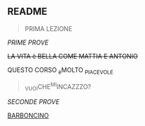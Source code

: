 ## README
> PRIMA LEZIONE

_PRIME PROVE_

~~LA VITA è BELLA COME MATTIA E ANTONIO~~

QUESTO CORSO <SUB>è</SUB>MOLTO <SUB>PIACEVOLE</SUB>

 > <SUB>VUOI</SUB>CHE<SUP>MI</SUP>INCAZZZO?

_SECONDE PROVE_ 

[BARBONCINO](https://www.bing.com/images/search?view=detailV2&ccid=19PpSMii&id=675D5E911EF5B5548B904BAB8E675BCBD93E270F&thid=OIP.19PpSMiiTbc5ethaDrEewgHaEK&mediaurl=https%3a%2f%2fwww.amoreaquattrozampe.it%2fwp-content%2fuploads%2f2020%2f02%2fSuper-Cute-Poodle-01.jpg&cdnurl=https%3a%2f%2fth.bing.com%2fth%2fid%2fR.d7d3e948c8a24db7397ad85a0eb11ec2%3frik%3dDyc%252b2ctbZ46rSw%26pid%3dImgRaw%26r%3d0&exph=720&expw=1280&q=barboncino&simid=608040964857279826&FORM=IRPRST&ck=9920D39E589AFFABB2380EEF6AD060FF&selectedIndex=14&itb=0)
